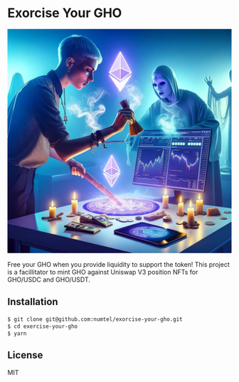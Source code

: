 # Exorcise Your GHO

![Exorcising one's GHO concept art](docs/exorcise.jpg)

Free your GHO when you provide liquidity to support the token! This project is a facillitator to mint GHO against Uniswap V3 position NFTs for GHO/USDC and GHO/USDT.

## Installation

```
$ git clone git@github.com:numtel/exorcise-your-gho.git
$ cd exercise-your-gho
$ yarn
```

## License

MIT
